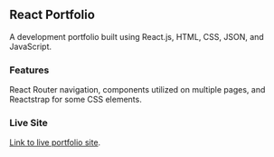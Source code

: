 ## React Portfolio

A development portfolio built using React.js, HTML, CSS, JSON, and JavaScript.

### Features

React Router navigation, components utilized on multiple pages, and Reactstrap for some CSS elements.

### Live Site

[Link to live portfolio site](https://puppyburp.github.io/20-react-portfolio/).

